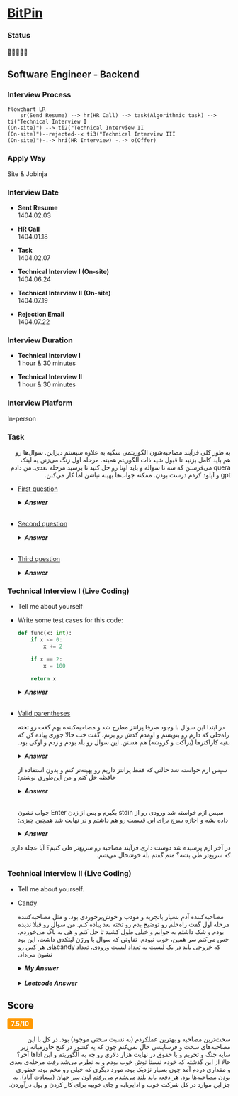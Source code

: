 # [BitPin](https://bitpin.ir/)

### Status
#### 📜📞🔧❌📝

## Software Engineer - Backend

### Interview Process
```mermaid
flowchart LR
    sr(Send Resume) --> hr(HR Call) --> task(Algorithmic task) --> ti("Technical Interview I
(On-site)") --> ti2("Technical Interview II
(On-site)")--rejected--x ti3("Technical Interview III
(On-site)")-.-> hri(HR Interview) -.-> o(Offer)
```

### Apply Way
Site & Jobinja

### Interview Date

- **Sent Resume**<br />1404.02.03

- **HR Call**<br />1404.01.18

- **Task** <br />1404.02.07

- **Technical Interview I (On-site)**<br />1404.06.24

- **Technical Interview II (On-site)**<br />1404.07.19

- **Rejection Email**<br />1404.07.22

### Interview Duration

- **Technical Interview I**<br />1 hour & 30 minutes

- **Technical Interview II**<br />1 hour & 30 minutes

### Interview Platform
In-person

### Task

<p dir="rtl">
به طور کلی فرآیند مصاحبه‌شون الگوریتمی سگیه به علاوه سیستم دیزاین. سوال‌ها رو هم باید کامل بزنید تا قبول شید ذات الگوریتم همینه.
مرحله اول زنگ می‌زنن یه لینک quera می‌فرستن که سه تا سواله و باید اونا رو حل کنید تا برسید مرحله بعدی. من دادم gpt و آپلود کردم درست بودن. ممکنه جواب‌ها بهینه نباشن اما کار می‌کنن.
</p>



- [First question](./a.pdf)
    <details>
    <summary style="font-size:14px"><b><em>Answer</em></b></summary>
    <div style="border:2px dashed #4a5568; padding:12px; border-radius:6px; margin-top:8px;  background-color: rgba(74,85,104,0.15);">

    ```python
    in_put = str(input())
    res = in_put.split()
    print(len(res[len(res) - 1]))
    ```
    </div>
    </details>
    <br/ >
- [Second question](./b.pdf)
    <details>
    <summary style="font-size:14px"><b><em>Answer</em></b></summary>
    <div style="border:2px dashed #4a5568; padding:12px; border-radius:6px; margin-top:8px;  background-color: rgba(74,85,104,0.15);">

    ```python
    def check_2sum(nums: list, k: int) -> tuple | int:
        map_ = {}
        for i in range(len(nums)):
            map_[nums[i]] = i

        for i in range(len(nums)):
            target = k - nums[i]
            if target in map_ and map_[target] != i:
                return i + 1, map_[target] + 1

        return -1


    n, target = map(int, input().split())
    nums = list(map(int, input().split()))
    res = check_2sum(nums, target)

    if res == -1:
        print(res)
    else:
        print(*res)
    ```
    </div>
    </details>
    <br/ >
- [Third question](./c.pdf)
    <details>
    <summary style="font-size:14px"><b><em>Answer</em></b></summary>
    <div style="border:2px dashed #4a5568; padding:12px; border-radius:6px; margin-top:8px;  background-color: rgba(74,85,104,0.15);">

    ```python
    def longest_palindromic_subsequence(s: str) -> int:
    n = len(s)
    dp = [[0] * n for _ in range(n)]

    for i in range(n):
        dp[i][i] = 1

    for length in range(2, n + 1):
        for i in range(n - length + 1):
            j = i + length - 1
            if s[i] == s[j]:
                if length == 2:
                    dp[i][j] = 2
                else:
                    dp[i][j] = dp[i + 1][j - 1] + 2
            else:
                dp[i][j] = max(dp[i + 1][j], dp[i][j - 1])

    return dp[0][n - 1]

    print(longest_palindromic_subsequence(input()))  # Output: 3 # Output: 5
    ```
    </div>
    </details>

### Technical Interview I (Live Coding)

- Tell me about yourself

- Write some test cases for this code:

    ```python
    def func(x: int):
        if x <= 0: 
            x += 2

        if x == 2:
            x = 100

        return x
    ```

    <details>
    <summary style="font-size:14px"><b><em>Answer</em></b></summary>
    <div style="border:2px dashed #4a5568; padding:12px; border-radius:6px; margin-top:8px;  background-color: rgba(74,85,104,0.15);">

    | Input | Explanation                              | Expected Output |
    | :---- | :--------------------------------------- | :-------------- |
    | `-3`  | `-3 + 2 = -1`                            | `-1`            |
    | `-2`  | `-2 + 2 = 0`                             | `0`             |
    | `-1`  | `-1 + 2 = 1`                             | `1`             |
    | `0`   | `0 + 2 = 2 → x == 2 → 100`               | `100`           |
    | `1`   | no change                                | `1`             |
    | `2`   | `x == 2 → 100`                           | `100`           |
    | `3`   | no change                                | `3`             |
    </div>
    </details>
    <br />

- [Valid parentheses](https://leetcode.com/problems/valid-parentheses/description/)

    <p dir="rtl">
    در ابتدا این سوال با وجود صرفا پرانتز مطرح شد و مصاحبه‌کننده بهم گفت رو تخته راه‌حلی که دارم رو بنویسم و اومدم کدش رو بزنم، گفت خب حالا جوری پیاده کن که بقیه کاراکترها (براکت و کروشه) هم هستن.
    این سوال رو بلد بودم و زدم و اوکی بود.
    </p>

    <details>
    <summary style="font-size:14px"><b><em>Answer</em></b></summary>
    <div style="border:2px dashed #4a5568; padding:12px; border-radius:6px; margin-top:8px;  background-color: rgba(74,85,104,0.15);">

    ```python
    def check_braces(args: str)-> bool:
        dic = {'(':')', '[':']', '{':'}'}
        stack = []
        for s in args:
            if s in dic:
                stack.append(s)
            elif stack == [] or dic[stack.pop()] != s:
                return False
        return stack == []
    ```
    </div>
    </details>

    <p dir="rtl">
    سپس ازم خواسته شد حالتی که فقط پرانتز داریم رو بهینه‌تر کنم و بدون استفاده از حافظه حل کنم و من این‌طوری نوشتم:
    </p>

    <details>
    <summary style="font-size:14px"><b><em>Answer</em></b></summary>
    <div style="border:2px dashed #4a5568; padding:12px; border-radius:6px; margin-top:8px;  background-color: rgba(74,85,104,0.15);">

    ```python
    def check_braces2(args: str)-> bool:
        counter = 0
        for s in args:
            if s == '(':
                counter += 1
            else:
                if counter == 0:
                    return False
                counter -= 1
        return counter == 0
    ```
    </div>
    </details>
    <br />

    <p dir="rtl">
    سپس ازم خواسته شد ورودی رو از stdin بگیرم و پس از زدن Enter جواب نشون داده بشه و اجازه سرچ برای این قسمت رو هم داشتم و در نهایت شد همچین چیزی:
    </p>

    <details>
    <summary style="font-size:14px"><b><em>Answer</em></b></summary>
    <div style="border:2px dashed #4a5568; padding:12px; border-radius:6px; margin-top:8px;  background-color: rgba(74,85,104,0.15);">

    ```python
    from sys import stdin

    def check_braces(args: str)-> bool:
            dic = {'(':')', '[':']', '{':'}'}
            stack = []
            for s in args:
                if s in dic:
                    stack.append(s)
                elif stack == [] or dic[stack.pop()] != s:
                    return False
            return stack == []


    def check_braces2(args: str)-> bool:
        counter = 0
        for s in args:
            if s == '(':
                counter += 1
            else:
                if counter == 0:
                    return False
                counter -=1
        return counter == 0


    def process():
        for line in stdin:
            print(check_braces(line.strip()))

    def process2():
        for line in stdin:
            print(check_braces2(line.strip()))

    # process()
    process2()
    ```
    </div>
    </details>


<p dir="rtl">
در آخر ازم پرسیده شد دوست داری فرآیند مصاحبه رو سریع‌تر طی کنیم؟ آیا عجله داری  که سریع‌تر طی بشه؟ منم گفتم بله خوشحال می‌شم.
</p>

### Technical Interview II (Live Coding)

- Tell me about yourself.

- [Candy](https://leetcode.com/problems/candy/description/)

    <p dir="rtl">
    مصاحبه‌کننده آدم بسیار باتجربه و مودب و خوش‌برخوردی بود. و مثل مصاحبه‌کننده مرحله اول گفت راه‌حلم رو توضیح بدم رو تخته بعد پیاده کنم. من سوال رو قبلا ندیده بودم و شک داشتم به جوابم و خیلی طول  کشید تا حل کنم و هی به باگ می‌خوردم. حس می‌کنم سر همین، خوب نبودم.
    تفاوتی که سوال با ورژن لیتکدی داشت، این بود که خروجی باید در یک لیست به تعداد لیست ورودی، تعداد candyهای هر کس رو نشون می‌داد.
    </p>

    <details>
    <summary style="font-size:14px"><b><em>My Answer</em></b></summary>
    <div style="border:2px dashed #4a5568; padding:12px; border-radius:6px; margin-top:8px;  background-color: rgba(74,85,104,0.15);">

    ```python
    def student_gift(nums: list):
        ans = [1] * len(nums)
        for i in range(len(nums)):
            for i in range(1, len(nums)):
                if nums[i] > nums[i - 1]:
                    if ans[i] > ans[i -1]:
                        continue
                    else:
                        ans[i]+= 1
                elif nums[i] < nums[i-1]:
                    if ans[i] < ans[i -1]:
                        continue
                    else:
                        ans[i-1]+=1

            for i in range(len(nums) - 1, 0, -1):
                if nums[i] > nums[i - 1]:
                    if ans[i] > ans[i -1]:
                        continue
                    else:
                        ans[i]+= 1
                elif nums[i] < nums[i-1]:
                    if ans[i] < ans[i -1]:
                        continue
                    else:
                        ans[i-1]+=1

        return ans


    students = [18, 14, 10,20]
    students2 = [i for i in range(1, 15)]
    students2.reverse()
    print("test case 1: ", students)
    result = student_gift(students)
    print("answer: ", result)
    print("test case 2: ", students2)
    result = student_gift(students2)
    print("answer: ", result)
    ```

    <p dir="rtl">
    خودم با این کد حال نکردم. قشنگ انگار رو دراگ زده شده.
    </p>

    </div>
    </details>

    <br />
    <details>
    <summary style="font-size:14px"><b><em>Leetcode Answer</em></b></summary>
    <div style="border:2px dashed #4a5568; padding:12px; border-radius:6px; margin-top:8px;  background-color: rgba(74,85,104,0.15);">

    ```python
    def candy(ratings):
        n = len(ratings)
        cnt = 0
        candies = [1] * n
        for i in range(1, n):
            if ratings[i] > ratings[i - 1]:
                candies[i] = candies[i - 1] + 1
        for i in range(n - 1, 0, -1):
            if ratings[i - 1] > ratings[i]:
                candies[i - 1] = max(candies[i] + 1, candies[i - 1])
            cnt += candies[i - 1]
        return cnt + candies[n - 1]
    ```

    [link](https://leetcode.com/problems/candy/solutions/6802500/double-pass-greedy-with-images-example-walkthrough-c-python-java/)
    </div>
    </details>


## Score
<h4><mark style="background-color:#ff9800; color:#ffffff; padding:4px 8px; border-radius:4px">7.5/10</mark></h4>

<p dir="rtl">
سخت‌ترین مصاحبه و بهترین عملکردم (به نسبت سختی موجود) بود. در کل با این مصاحبه‌های سخت و فرسایشی حال نمی‌کنم چون که یه کشور در کنج خاورمیانه زیر سایه جنگ و تحریم و با حقوق در نهایت هزار دلاری رو چه به الگوریتم و این اداها آخر؟ حالا از این گذشته که خودم نسبتا توش خوب بودم و به نظرم می‌شد رفت مرحله‌ی بعدی و مقداری دردم آمد چون بسیار نزدیک بود، مورد دیگری که خیلی رو مخم بود، حضوری بودن مصاحبه‌ها بود. هر دفعه باید بلند می‌شدم می‌رفتم اون سر جهان (سعادت آباد). به جز این موارد در کل شرکت خوب و ادایی‌ایه و جای خوبیه برای کار کردن و پول درآوردن.
</p>

